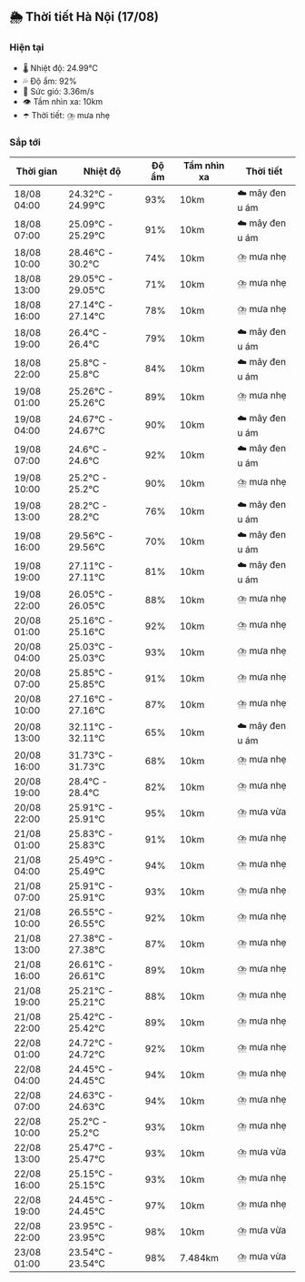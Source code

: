 ## 🌦️ Thời tiết Hà Nội (17/08)

### Hiện tại

- 🌡️ Nhiệt độ: 24.99℃
- 💦 Độ ẩm: 92%
- 💨 Sức gió: 3.36m/s
- 👁️ Tầm nhìn xa: 10km
- ☂️ Thời tiết: ⛈️ mưa nhẹ

### Sắp tới

| Thời gian | Nhiệt độ | Độ ẩm | Tầm nhìn xa | Thời tiết |
| --- | --- | --- | --- | --- |
| 18/08 04:00 | 24.32℃ - 24.99℃ | 93% | 10km | ☁️ mây đen u ám |
| 18/08 07:00 | 25.09℃ - 25.29℃ | 91% | 10km | ☁️ mây đen u ám |
| 18/08 10:00 | 28.46℃ - 30.2℃ | 74% | 10km | ⛈️ mưa nhẹ |
| 18/08 13:00 | 29.05℃ - 29.05℃ | 71% | 10km | ⛈️ mưa nhẹ |
| 18/08 16:00 | 27.14℃ - 27.14℃ | 78% | 10km | ⛈️ mưa nhẹ |
| 18/08 19:00 | 26.4℃ - 26.4℃ | 79% | 10km | ☁️ mây đen u ám |
| 18/08 22:00 | 25.8℃ - 25.8℃ | 84% | 10km | ☁️ mây đen u ám |
| 19/08 01:00 | 25.26℃ - 25.26℃ | 89% | 10km | ⛈️ mưa nhẹ |
| 19/08 04:00 | 24.67℃ - 24.67℃ | 90% | 10km | ☁️ mây đen u ám |
| 19/08 07:00 | 24.6℃ - 24.6℃ | 92% | 10km | ☁️ mây đen u ám |
| 19/08 10:00 | 25.2℃ - 25.2℃ | 90% | 10km | ⛈️ mưa nhẹ |
| 19/08 13:00 | 28.2℃ - 28.2℃ | 76% | 10km | ☁️ mây đen u ám |
| 19/08 16:00 | 29.56℃ - 29.56℃ | 70% | 10km | ☁️ mây đen u ám |
| 19/08 19:00 | 27.11℃ - 27.11℃ | 81% | 10km | ☁️ mây đen u ám |
| 19/08 22:00 | 26.05℃ - 26.05℃ | 88% | 10km | ⛈️ mưa nhẹ |
| 20/08 01:00 | 25.16℃ - 25.16℃ | 92% | 10km | ⛈️ mưa nhẹ |
| 20/08 04:00 | 25.03℃ - 25.03℃ | 93% | 10km | ⛈️ mưa nhẹ |
| 20/08 07:00 | 25.85℃ - 25.85℃ | 91% | 10km | ⛈️ mưa nhẹ |
| 20/08 10:00 | 27.16℃ - 27.16℃ | 87% | 10km | ⛈️ mưa nhẹ |
| 20/08 13:00 | 32.11℃ - 32.11℃ | 65% | 10km | ☁️ mây đen u ám |
| 20/08 16:00 | 31.73℃ - 31.73℃ | 68% | 10km | ⛈️ mưa nhẹ |
| 20/08 19:00 | 28.4℃ - 28.4℃ | 82% | 10km | ⛈️ mưa nhẹ |
| 20/08 22:00 | 25.91℃ - 25.91℃ | 95% | 10km | ⛈️ mưa vừa |
| 21/08 01:00 | 25.83℃ - 25.83℃ | 91% | 10km | ⛈️ mưa nhẹ |
| 21/08 04:00 | 25.49℃ - 25.49℃ | 94% | 10km | ⛈️ mưa nhẹ |
| 21/08 07:00 | 25.91℃ - 25.91℃ | 93% | 10km | ⛈️ mưa nhẹ |
| 21/08 10:00 | 26.55℃ - 26.55℃ | 92% | 10km | ⛈️ mưa nhẹ |
| 21/08 13:00 | 27.38℃ - 27.38℃ | 87% | 10km | ⛈️ mưa nhẹ |
| 21/08 16:00 | 26.61℃ - 26.61℃ | 89% | 10km | ⛈️ mưa nhẹ |
| 21/08 19:00 | 25.21℃ - 25.21℃ | 88% | 10km | ⛈️ mưa nhẹ |
| 21/08 22:00 | 25.42℃ - 25.42℃ | 89% | 10km | ⛈️ mưa nhẹ |
| 22/08 01:00 | 24.72℃ - 24.72℃ | 92% | 10km | ⛈️ mưa nhẹ |
| 22/08 04:00 | 24.45℃ - 24.45℃ | 94% | 10km | ⛈️ mưa nhẹ |
| 22/08 07:00 | 24.63℃ - 24.63℃ | 94% | 10km | ⛈️ mưa nhẹ |
| 22/08 10:00 | 25.2℃ - 25.2℃ | 93% | 10km | ⛈️ mưa nhẹ |
| 22/08 13:00 | 25.47℃ - 25.47℃ | 93% | 10km | ⛈️ mưa vừa |
| 22/08 16:00 | 25.15℃ - 25.15℃ | 93% | 10km | ⛈️ mưa nhẹ |
| 22/08 19:00 | 24.45℃ - 24.45℃ | 97% | 10km | ⛈️ mưa nhẹ |
| 22/08 22:00 | 23.95℃ - 23.95℃ | 98% | 10km | ⛈️ mưa vừa |
| 23/08 01:00 | 23.54℃ - 23.54℃ | 98% | 7.484km | ⛈️ mưa vừa |
